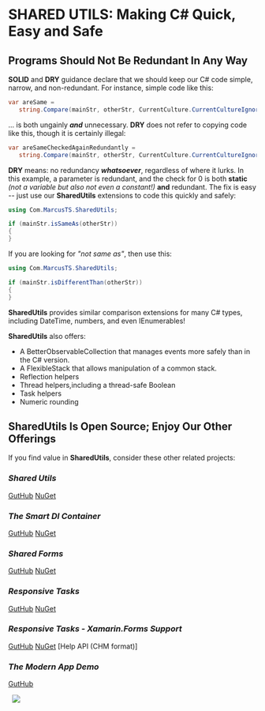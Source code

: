 
# SHARED UTILS: Making C# Quick, Easy and Safe

## Programs Should Not Be Redundant In Any Way

**SOLID** and **DRY** guidance declare that we should keep our C# code simple, narrow, and non-redundant.  For instance, simple code like this:

```csharp
var areSame = 
   string.Compare(mainStr, otherStr, CurrentCulture.CurrentCultureIgnoreCase) == 0;
```

... is both ungainly ***and*** unnecessary.  **DRY** does not refer to copying code like this, though it is certainly illegal:

```csharp
var areSameCheckedAgainRedundantly = 
   string.Compare(mainStr, otherStr, CurrentCulture.CurrentCultureIgnoreCase) == 0;
```

**DRY** means: no redundancy ***whatsoever***, regardless of where it lurks.  In this example, a parameter is redundant, and the check for 0 is both **static** *(not a variable but also not even a constant!)* **and** redundant.  The fix is easy -- just use our **SharedUtils** extensions to code this quickly and safely:

```csharp
using Com.MarcusTS.SharedUtils;

if (mainStr.isSameAs(otherStr))
{
}
```

If you are looking for *"not same as"*, then use this:

```csharp
using Com.MarcusTS.SharedUtils;

if (mainStr.isDifferentThan(otherStr))
{
}
```


**SharedUtils** provides similar comparison extensions for many C# types, including DateTime, numbers, and even IEnumerables!

**SharedUtils** also offers:

- A BetterObservableCollection that manages events more safely than in the C# version.
- A FlexibleStack that allows manipulation of a common stack.
- Reflection helpers
- Thread helpers,including a thread-safe Boolean
- Task helpers
- Numeric rounding

## SharedUtils Is Open Source; Enjoy Our Other Offerings

If you find value in **SharedUtils**, consider these other related projects:

### *Shared Utils*

[GutHub](https://github.com/marcusts/Com.MarcusTS.SharedUtils)
[NuGet](https://www.nuget.org/packages/Com.MarcusTS.SharedUtils)

### *The Smart DI Container*

[GutHub](https://github.com/marcusts/Com.MarcusTS.SmartDI)
[NuGet](https://www.nuget.org/packages/Com.MarcusTS.SmartDI)

### *Shared Forms*

[GutHub](https://github.com/marcusts/Com.MarcusTS.SharedForms)
[NuGet](https://www.nuget.org/packages/Com.MarcusTS.SharedForms)

### *Responsive Tasks*

[GutHub](https://github.com/marcusts/Com.MarcusTS.ResponsiveTasks)
[NuGet](https://www.nuget.org/packages/Com.MarcusTS.ResponsiveTasks)

### *Responsive Tasks - Xamarin.Forms Support*

[GutHub](https://github.com/marcusts/Com.MarcusTS.ResponsiveTasks.XamFormsSupport)
[NuGet](https://www.nuget.org/packages/Com.MarcusTS.ResponsiveTasks.XamFormsSupport)
[Help API (CHM format)]
### *The Modern App Demo*

[GutHub](https://github.com/marcusts/Com.MarcusTS.ModernAppDemo)

&nbsp;
![](https://gitlab.com/marcusts1/nugetimages/-/raw/master/Modern_App_Demo_Master_FINAL.gif)
